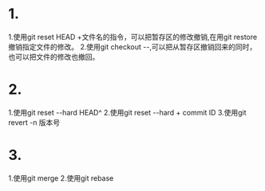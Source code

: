 # 1.
1.使用git reset HEAD +文件名的指令，可以把暂存区的修改撤销,在用git restore撤销指定文件的修改。
2.使用git checkout --<file>,可以把从暂存区撤销回来的同时，也可以把文件的修改也撤回。
# 2.
1.使用git reset --hard HEAD^
2.使用git reset --hard + commit ID
3.使用git revert -n 版本号
# 3.
1.使用git merge
2.使用git rebase

  
  
